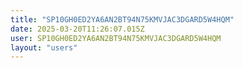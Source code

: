 ```yaml
---
title: "SP10GH0ED2YA6AN2BT94N75KMVJAC3DGARD5W4HQM"
date: 2025-03-20T11:26:07.015Z
user: SP10GH0ED2YA6AN2BT94N75KMVJAC3DGARD5W4HQM
layout: "users"
---
```

    